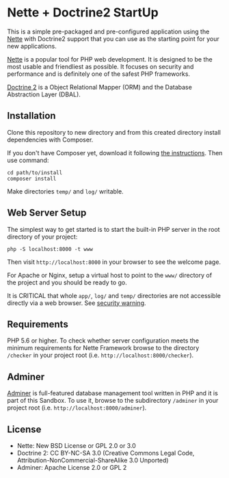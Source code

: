 Nette + Doctrine2 StartUp
=============

This is a simple pre-packaged and pre-configured application using the [Nette](https://nette.org)
with Doctrine2 support that you can use as the starting point for your new applications.

[Nette](https://nette.org) is a popular tool for PHP web development.
It is designed to be the most usable and friendliest as possible. It focuses
on security and performance and is definitely one of the safest PHP frameworks.

[Doctrine 2](http://www.doctrine-project.org/) is a Object Relational Mapper (ORM)
and the Database Abstraction Layer (DBAL).

Installation
------------

Clone this repository to new directory and from this created directory
install dependencies with Composer.

If you don't have Composer yet,
download it following [the instructions](https://doc.nette.org/composer). Then use command:

	cd path/to/install
	composer install

Make directories `temp/` and `log/` writable.


Web Server Setup
----------------

The simplest way to get started is to start the built-in PHP server in the root directory of your project:

	php -S localhost:8000 -t www

Then visit `http://localhost:8000` in your browser to see the welcome page.

For Apache or Nginx, setup a virtual host to point to the `www/` directory of the project and you
should be ready to go.

It is CRITICAL that whole `app/`, `log/` and `temp/` directories are not accessible directly
via a web browser. See [security warning](https://nette.org/security-warning).


Requirements
------------

PHP 5.6 or higher. To check whether server configuration meets the minimum requirements for
Nette Framework browse to the directory `/checker` in your project root (i.e. `http://localhost:8000/checker`).


Adminer
-------

[Adminer](https://www.adminer.org/) is full-featured database management tool written in PHP and it is part of this Sandbox.
To use it, browse to the subdirectory `/adminer` in your project root (i.e. `http://localhost:8000/adminer`).


License
-------
- Nette: New BSD License or GPL 2.0 or 3.0
- Doctrine 2: CC BY-NC-SA 3.0 (Creative Commons Legal Code, Attribution-NonCommercial-ShareAlike 3.0 Unported)
- Adminer: Apache License 2.0 or GPL 2

